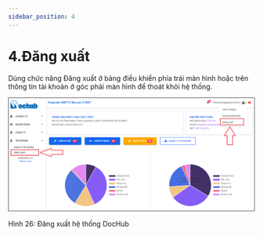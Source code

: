 ```yaml
---
sidebar_position: 4
---
```

# 4.Đăng xuất
Dùng chức năng Đăng xuất ở bảng điều khiển phía trái màn hình hoặc trên thông tin tài khoản ở góc phải màn hình để thoát khỏi hệ thống.

![Hinh26](./image/Dangxuat.png)

Hình 26: Đăng xuất hệ thống DocHub